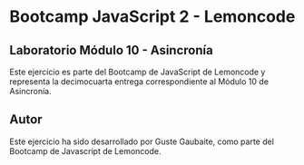# Bootcamp JavaScript 2 - Lemoncode

## Laboratorio Módulo 10 - Asincronía

Este ejercicio es parte del Bootcamp de JavaScript de Lemoncode y representa la decimocuarta entrega correspondiente al Módulo 10 de Asincronía.

## Autor

Este ejercicio ha sido desarrollado por Guste Gaubaite, como parte del Bootcamp de Javascript de Lemoncode.
